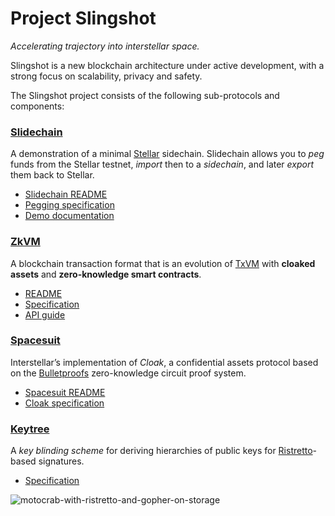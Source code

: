 # Project Slingshot

_Accelerating trajectory into interstellar space._

Slingshot is a new blockchain architecture under active development,
with a strong focus on scalability, privacy and safety.

The Slingshot project consists of the following sub-protocols and components:

### [Slidechain](slidechain)

A demonstration of a minimal [Stellar](https://stellar.org/) sidechain.
Slidechain allows you to _peg_ funds from the Stellar testnet, _import_ then to a _sidechain_,
and later _export_ them back to Stellar.

* [Slidechain README](slidechain/Readme.md)
* [Pegging specification](slidechain/Pegging.md)
* [Demo documentation](slidechain/Running.md)

### [ZkVM](zkvm)

A blockchain transaction format that is an evolution of [TxVM](https://github.com/chain/txvm)
with **cloaked assets** and **zero-knowledge smart contracts**.

* [README](zkvm/README.md)
* [Specification](zkvm/docs/zkvm-spec.md)
* [API guide](zkvm/docs/zkvm-api.md)

### [Spacesuit](spacesuit)

Interstellar’s implementation of _Cloak_, a confidential assets protocol
based on the [Bulletproofs](https://doc.dalek.rs/bulletproofs/index.html) zero-knowledge circuit proof system.

* [Spacesuit README](spacesuit/README.md)
* [Cloak specification](spacesuit/spec.md)

### [Keytree](keytree)

A _key blinding scheme_ for deriving hierarchies of public keys for [Ristretto](https://ristretto.group)-based signatures.

* [Specification](keytree/keytree.md)


![motocrab-with-ristretto-and-gopher-on-storage](https://user-images.githubusercontent.com/698/53667268-5f30c900-3c25-11e9-91a1-503478c2edc1.png)
